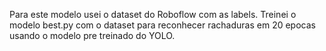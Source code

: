 Para este modelo usei o dataset do Roboflow com as labels. Treinei o modelo best.py com o dataset para reconhecer rachaduras em 20 epocas usando o modelo pre treinado do YOLO.